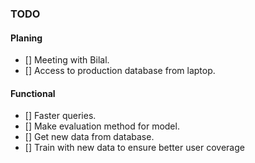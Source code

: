 ### TODO
#### Planing
- [] Meeting with Bilal.
- [] Access to production database from laptop.
#### Functional
- [] Faster queries.
- [] Make evaluation method for model.
- [] Get new data from database.
- [] Train with new data to ensure better user coverage
